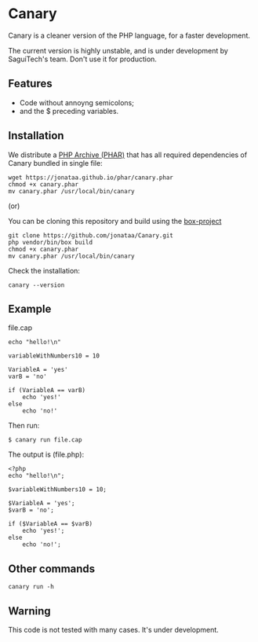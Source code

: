 Canary
======

Canary is a cleaner version of the PHP language, for a faster development.

The current version is highly unstable, and is under development
by SaguiTech's team. Don't use it for production.

Features
--------

- Code without annoyng semicolons;
- and the $ preceding variables.

Installation
------------
We distribute a [PHP Archive (PHAR)](http://php.net/phar) that has all required dependencies of Canary bundled in single file:
```shell
wget https://jonataa.github.io/phar/canary.phar
chmod +x canary.phar
mv canary.phar /usr/local/bin/canary
```

(or)

You can be cloning this repository and build using the [box-project](http://box-project.org/)
```shell
git clone https://github.com/jonataa/Canary.git
php vendor/bin/box build
chmod +x canary.phar
mv canary.phar /usr/local/bin/canary
```

Check the installation:
```shell
canary --version
```

Example
-------

file.cap

````
echo "hello!\n"

variableWithNumbers10 = 10

VariableA = 'yes'
varB = 'no'

if (VariableA == varB)
	echo 'yes!'
else
	echo 'no!'
````

Then run:

`$ canary run file.cap`

The output is (file.php):

```
<?php
echo "hello!\n";

$variableWithNumbers10 = 10;

$VariableA = 'yes';
$varB = 'no';

if ($VariableA == $varB)
	echo 'yes!';
else
	echo 'no!';

```

Other commands
--------------
```shell
canary run -h
```

Warning
-------

This code is not tested with many cases. It's under development.
